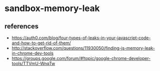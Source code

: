 # sandbox-memory-leak

## references

* https://auth0.com/blog/four-types-of-leaks-in-your-javascript-code-and-how-to-get-rid-of-them/
* http://stackoverflow.com/questions/11930050/finding-js-memory-leak-in-chrome-dev-tools
* https://groups.google.com/forum/#!topic/google-chrome-developer-tools/TTVmU-WnqTw
